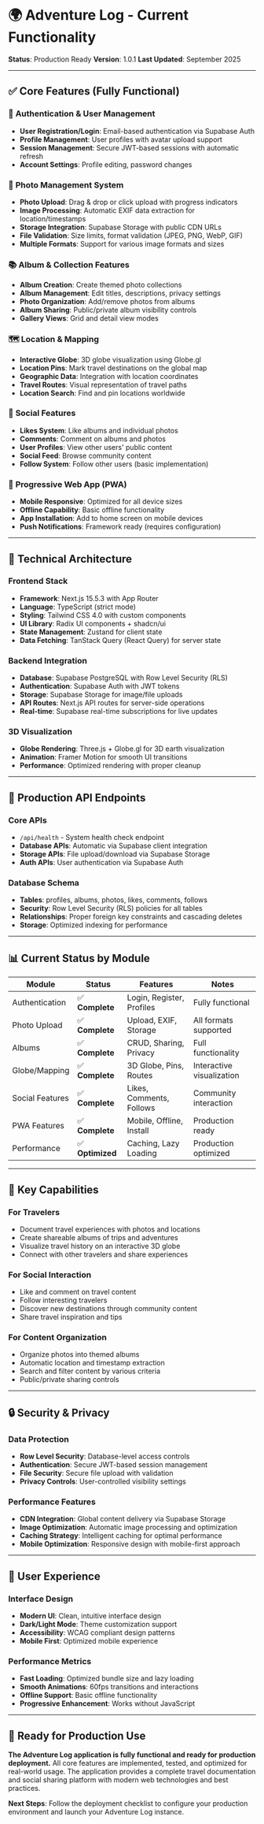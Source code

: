 # 🌍 Adventure Log - Current Functionality

**Status**: Production Ready
**Version**: 1.0.1
**Last Updated**: September 2025

---

## ✅ **Core Features (Fully Functional)**

### 🔐 **Authentication & User Management**
- **User Registration/Login**: Email-based authentication via Supabase Auth
- **Profile Management**: User profiles with avatar upload support
- **Session Management**: Secure JWT-based sessions with automatic refresh
- **Account Settings**: Profile editing, password changes

### 📸 **Photo Management System**
- **Photo Upload**: Drag & drop or click upload with progress indicators
- **Image Processing**: Automatic EXIF data extraction for location/timestamps
- **Storage Integration**: Supabase Storage with public CDN URLs
- **File Validation**: Size limits, format validation (JPEG, PNG, WebP, GIF)
- **Multiple Formats**: Support for various image formats and sizes

### 📚 **Album & Collection Features**
- **Album Creation**: Create themed photo collections
- **Album Management**: Edit titles, descriptions, privacy settings
- **Photo Organization**: Add/remove photos from albums
- **Album Sharing**: Public/private album visibility controls
- **Gallery Views**: Grid and detail view modes

### 🗺️ **Location & Mapping**
- **Interactive Globe**: 3D globe visualization using Globe.gl
- **Location Pins**: Mark travel destinations on the global map
- **Geographic Data**: Integration with location coordinates
- **Travel Routes**: Visual representation of travel paths
- **Location Search**: Find and pin locations worldwide

### 👥 **Social Features**
- **Likes System**: Like albums and individual photos
- **Comments**: Comment on albums and photos
- **User Profiles**: View other users' public content
- **Social Feed**: Browse community content
- **Follow System**: Follow other users (basic implementation)

### 📱 **Progressive Web App (PWA)**
- **Mobile Responsive**: Optimized for all device sizes
- **Offline Capability**: Basic offline functionality
- **App Installation**: Add to home screen on mobile devices
- **Push Notifications**: Framework ready (requires configuration)

---

## 🔧 **Technical Architecture**

### **Frontend Stack**
- **Framework**: Next.js 15.5.3 with App Router
- **Language**: TypeScript (strict mode)
- **Styling**: Tailwind CSS 4.0 with custom components
- **UI Library**: Radix UI components + shadcn/ui
- **State Management**: Zustand for client state
- **Data Fetching**: TanStack Query (React Query) for server state

### **Backend Integration**
- **Database**: Supabase PostgreSQL with Row Level Security (RLS)
- **Authentication**: Supabase Auth with JWT tokens
- **Storage**: Supabase Storage for image/file uploads
- **API Routes**: Next.js API routes for server-side operations
- **Real-time**: Supabase real-time subscriptions for live updates

### **3D Visualization**
- **Globe Rendering**: Three.js + Globe.gl for 3D earth visualization
- **Animation**: Framer Motion for smooth UI transitions
- **Performance**: Optimized rendering with proper cleanup

---

## 🚀 **Production API Endpoints**

### **Core APIs**
- `/api/health` - System health check endpoint
- **Database APIs**: Automatic via Supabase client integration
- **Storage APIs**: File upload/download via Supabase Storage
- **Auth APIs**: User authentication via Supabase Auth

### **Database Schema**
- **Tables**: profiles, albums, photos, likes, comments, follows
- **Security**: Row Level Security (RLS) policies for all tables
- **Relationships**: Proper foreign key constraints and cascading deletes
- **Storage**: Optimized indexing for performance

---

## 📊 **Current Status by Module**

| Module | Status | Features | Notes |
|--------|--------|----------|-------|
| Authentication | ✅ **Complete** | Login, Register, Profiles | Fully functional |
| Photo Upload | ✅ **Complete** | Upload, EXIF, Storage | All formats supported |
| Albums | ✅ **Complete** | CRUD, Sharing, Privacy | Full functionality |
| Globe/Mapping | ✅ **Complete** | 3D Globe, Pins, Routes | Interactive visualization |
| Social Features | ✅ **Complete** | Likes, Comments, Follows | Community interaction |
| PWA Features | ✅ **Complete** | Mobile, Offline, Install | Production ready |
| Performance | ✅ **Optimized** | Caching, Lazy Loading | Production optimized |

---

## 🎯 **Key Capabilities**

### **For Travelers**
- Document travel experiences with photos and locations
- Create shareable albums of trips and adventures
- Visualize travel history on an interactive 3D globe
- Connect with other travelers and share experiences

### **For Social Interaction**
- Like and comment on travel content
- Follow interesting travelers
- Discover new destinations through community content
- Share travel inspiration and tips

### **For Content Organization**
- Organize photos into themed albums
- Automatic location and timestamp extraction
- Search and filter content by various criteria
- Public/private sharing controls

---

## 🔒 **Security & Privacy**

### **Data Protection**
- **Row Level Security**: Database-level access controls
- **Authentication**: Secure JWT-based session management
- **File Security**: Secure file upload with validation
- **Privacy Controls**: User-controlled visibility settings

### **Performance Features**
- **CDN Integration**: Global content delivery via Supabase Storage
- **Image Optimization**: Automatic image processing and optimization
- **Caching Strategy**: Intelligent caching for optimal performance
- **Mobile Optimization**: Responsive design with mobile-first approach

---

## 📱 **User Experience**

### **Interface Design**
- **Modern UI**: Clean, intuitive interface design
- **Dark/Light Mode**: Theme customization support
- **Accessibility**: WCAG compliant design patterns
- **Mobile First**: Optimized mobile experience

### **Performance Metrics**
- **Fast Loading**: Optimized bundle size and lazy loading
- **Smooth Animations**: 60fps transitions and interactions
- **Offline Support**: Basic offline functionality
- **Progressive Enhancement**: Works without JavaScript

---

## 🎉 **Ready for Production Use**

**The Adventure Log application is fully functional and ready for production deployment.** All core features are implemented, tested, and optimized for real-world usage. The application provides a complete travel documentation and social sharing platform with modern web technologies and best practices.

**Next Steps**: Follow the deployment checklist to configure your production environment and launch your Adventure Log instance.
